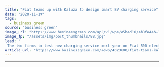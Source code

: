 ```yaml
---
title: "Fiat teams up with Kaluza to design smart EV charging service"
date: "2020-11-19"
tags: 
  - business green
source: "business green"
image_url: "https://www.businessgreen.com/api/v1/wps/e5bed18/ab0fe44b-34d4-4af5-a369-beed9032b9d5/5/fiat-500-twinair-001-f-185x114.jpg"
image_fp: "/assets/img/post_thumbnails/88.jpg"
lead: "
 The two firms to test new charging service next year on Fiat 500 electric vehicles in drive to cut down on emissions and costs for drivers ..."
article_url: "https://www.businessgreen.com/news/4023608/fiat-teams-kaluza-design-smart-ev-charging-service"
---
```


---

